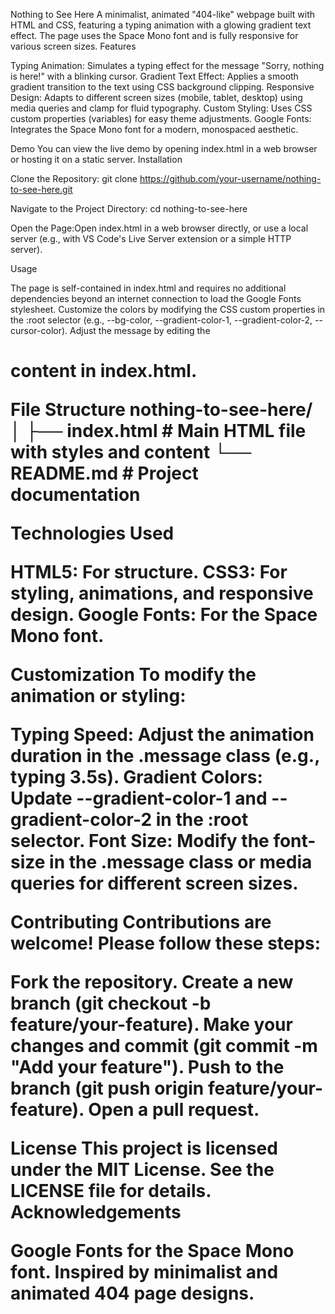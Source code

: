 Nothing to See Here
A minimalist, animated "404-like" webpage built with HTML and CSS, featuring a typing animation with a glowing gradient text effect. The page uses the Space Mono font and is fully responsive for various screen sizes.
Features

Typing Animation: Simulates a typing effect for the message "Sorry, nothing is here!" with a blinking cursor.
Gradient Text Effect: Applies a smooth gradient transition to the text using CSS background clipping.
Responsive Design: Adapts to different screen sizes (mobile, tablet, desktop) using media queries and clamp for fluid typography.
Custom Styling: Uses CSS custom properties (variables) for easy theme adjustments.
Google Fonts: Integrates the Space Mono font for a modern, monospaced aesthetic.

Demo
You can view the live demo by opening index.html in a web browser or hosting it on a static server.
Installation

Clone the Repository:
git clone https://github.com/your-username/nothing-to-see-here.git


Navigate to the Project Directory:
cd nothing-to-see-here


Open the Page:Open index.html in a web browser directly, or use a local server (e.g., with VS Code's Live Server extension or a simple HTTP server).


Usage

The page is self-contained in index.html and requires no additional dependencies beyond an internet connection to load the Google Fonts stylesheet.
Customize the colors by modifying the CSS custom properties in the :root selector (e.g., --bg-color, --gradient-color-1, --gradient-color-2, --cursor-color).
Adjust the message by editing the <h1 class="message"> content in index.html.

File Structure
nothing-to-see-here/
│
├── index.html       # Main HTML file with styles and content
└── README.md        # Project documentation

Technologies Used

HTML5: For structure.
CSS3: For styling, animations, and responsive design.
Google Fonts: For the Space Mono font.

Customization
To modify the animation or styling:

Typing Speed: Adjust the animation duration in the .message class (e.g., typing 3.5s).
Gradient Colors: Update --gradient-color-1 and --gradient-color-2 in the :root selector.
Font Size: Modify the font-size in the .message class or media queries for different screen sizes.

Contributing
Contributions are welcome! Please follow these steps:

Fork the repository.
Create a new branch (git checkout -b feature/your-feature).
Make your changes and commit (git commit -m "Add your feature").
Push to the branch (git push origin feature/your-feature).
Open a pull request.

License
This project is licensed under the MIT License. See the LICENSE file for details.
Acknowledgements

Google Fonts for the Space Mono font.
Inspired by minimalist and animated 404 page designs.
